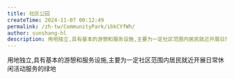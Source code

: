 ```yaml
---
title: 社区公园
createTime: 2024-11-07 00:12:49
permalink: /zh-tw/CommunityPark/ibkCYfWh/
author: sunshang-hl
description: 用地独立,具有基本的游憩和服务设施,主要为一定社区范围内居民就近开展日常休闲活动服务的绿地
---
```


用地独立,具有基本的游憩和服务设施,主要为一定社区范围内居民就近开展日常休闲活动服务的绿地